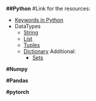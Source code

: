<b>##Python</b>
#Link for the resources:

- [Keywords in Python](https://www.geeksforgeeks.org/keywords-python-set-1/)
- DataTypes
    - [String](https://www.geeksforgeeks.org/python-strings/)
    - [List](https://www.geeksforgeeks.org/python-list/)
    - [Tuples](https://www.geeksforgeeks.org/python-tuples/)
    - [Dictionary](https://www.geeksforgeeks.org/python-dictionary/)
    Additional:
        - [Sets](https://www.geeksforgeeks.org/python-sets/)


<b>#Numpy</b>

<b>#Pandas</b>

<b>#pytorch</b>
